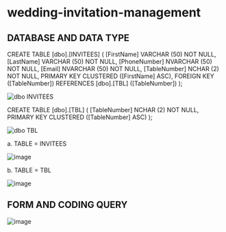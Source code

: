 # wedding-invitation-management

## DATABASE AND DATA TYPE
CREATE TABLE [dbo].[INVITEES] (
[FirstName] VARCHAR (50) NOT NULL,
[LastName] VARCHAR (50) NOT NULL,
[PhoneNumber] NVARCHAR (50) NOT NULL,
[Email] NVARCHAR (50) NOT NULL,
[TableNumber] NCHAR (2) NOT NULL,
PRIMARY KEY CLUSTERED ([FirstName] ASC),
FOREIGN KEY ([TableNumber]) REFERENCES [dbo].[TBL] ([TableNumber])
);

![dbo INVITEES](https://github.com/user-attachments/assets/58e310b0-e071-428e-87e8-56af60fa0aae)


CREATE TABLE [dbo].[TBL] (
[TableNumber] NCHAR (2) NOT NULL,
PRIMARY KEY CLUSTERED ([TableNumber] ASC)
);

![dbo TBL](https://github.com/user-attachments/assets/94228621-a373-40c8-ab97-12d9b3f31ce4)


a. TABLE = INVITEES


![image](https://github.com/user-attachments/assets/16a33faa-e5a2-4cf8-9224-62d0694dc218)



b. TABLE = TBL


![image](https://github.com/user-attachments/assets/aff5430c-511f-4d91-99df-8bac55dc39db)

## FORM AND CODING QUERY


![image](https://github.com/user-attachments/assets/f2523ab1-c55f-48ef-8815-97498dc72ce9)




